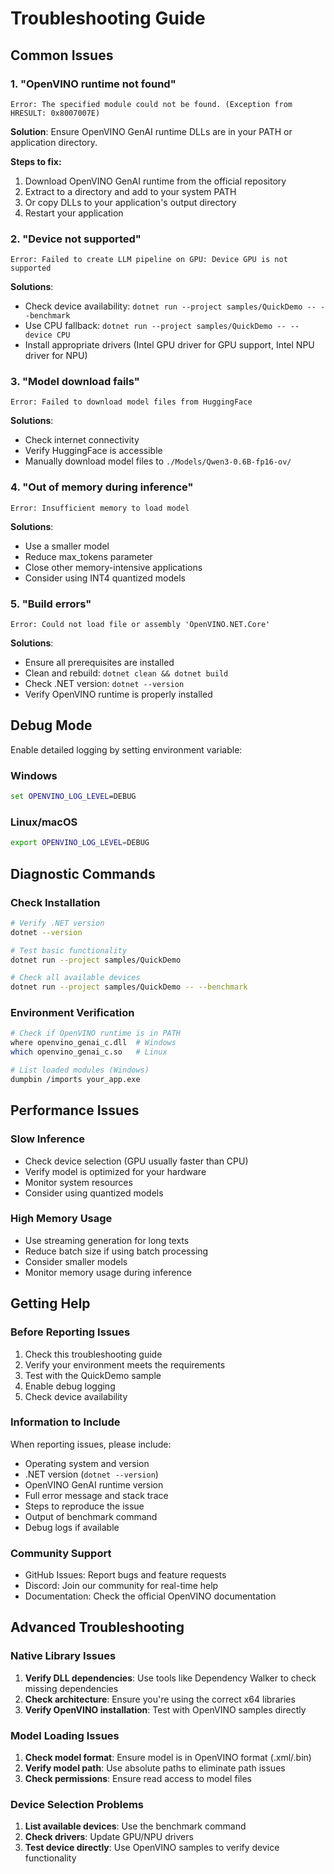 # Troubleshooting Guide

## Common Issues

### 1. "OpenVINO runtime not found"
```
Error: The specified module could not be found. (Exception from HRESULT: 0x8007007E)
```
**Solution**: Ensure OpenVINO GenAI runtime DLLs are in your PATH or application directory.

**Steps to fix:**
1. Download OpenVINO GenAI runtime from the official repository
2. Extract to a directory and add to your system PATH
3. Or copy DLLs to your application's output directory
4. Restart your application

### 2. "Device not supported"
```
Error: Failed to create LLM pipeline on GPU: Device GPU is not supported
```
**Solutions**:
- Check device availability: `dotnet run --project samples/QuickDemo -- --benchmark`
- Use CPU fallback: `dotnet run --project samples/QuickDemo -- --device CPU`
- Install appropriate drivers (Intel GPU driver for GPU support, Intel NPU driver for NPU)

### 3. "Model download fails"
```
Error: Failed to download model files from HuggingFace
```
**Solutions**:
- Check internet connectivity
- Verify HuggingFace is accessible
- Manually download model files to `./Models/Qwen3-0.6B-fp16-ov/`

### 4. "Out of memory during inference"
```
Error: Insufficient memory to load model
```
**Solutions**:
- Use a smaller model
- Reduce max_tokens parameter
- Close other memory-intensive applications
- Consider using INT4 quantized models

### 5. "Build errors"
```
Error: Could not load file or assembly 'OpenVINO.NET.Core'
```
**Solutions**:
- Ensure all prerequisites are installed
- Clean and rebuild: `dotnet clean && dotnet build`
- Check .NET version: `dotnet --version`
- Verify OpenVINO runtime is properly installed

## Debug Mode

Enable detailed logging by setting environment variable:

### Windows
```cmd
set OPENVINO_LOG_LEVEL=DEBUG
```

### Linux/macOS
```bash
export OPENVINO_LOG_LEVEL=DEBUG
```

## Diagnostic Commands

### Check Installation
```bash
# Verify .NET version
dotnet --version

# Test basic functionality
dotnet run --project samples/QuickDemo

# Check all available devices
dotnet run --project samples/QuickDemo -- --benchmark
```

### Environment Verification
```bash
# Check if OpenVINO runtime is in PATH
where openvino_genai_c.dll  # Windows
which openvino_genai_c.so   # Linux

# List loaded modules (Windows)
dumpbin /imports your_app.exe
```

## Performance Issues

### Slow Inference
- Check device selection (GPU usually faster than CPU)
- Verify model is optimized for your hardware
- Monitor system resources
- Consider using quantized models

### High Memory Usage
- Use streaming generation for long texts
- Reduce batch size if using batch processing
- Consider smaller models
- Monitor memory usage during inference

## Getting Help

### Before Reporting Issues
1. Check this troubleshooting guide
2. Verify your environment meets the requirements
3. Test with the QuickDemo sample
4. Enable debug logging
5. Check device availability

### Information to Include
When reporting issues, please include:
- Operating system and version
- .NET version (`dotnet --version`)
- OpenVINO GenAI runtime version
- Full error message and stack trace
- Steps to reproduce the issue
- Output of benchmark command
- Debug logs if available

### Community Support
- GitHub Issues: Report bugs and feature requests
- Discord: Join our community for real-time help
- Documentation: Check the official OpenVINO documentation

## Advanced Troubleshooting

### Native Library Issues
1. **Verify DLL dependencies**: Use tools like Dependency Walker to check missing dependencies
2. **Check architecture**: Ensure you're using the correct x64 libraries
3. **Verify OpenVINO installation**: Test with OpenVINO samples directly

### Model Loading Issues
1. **Check model format**: Ensure model is in OpenVINO format (.xml/.bin)
2. **Verify model path**: Use absolute paths to eliminate path issues
3. **Check permissions**: Ensure read access to model files

### Device Selection Problems
1. **List available devices**: Use the benchmark command
2. **Check drivers**: Update GPU/NPU drivers
3. **Test device directly**: Use OpenVINO samples to verify device functionality
